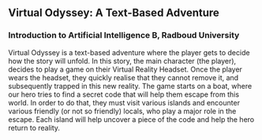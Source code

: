 ## Virtual Odyssey: A Text-Based Adventure
### Introduction to Artificial Intelligence B, Radboud University

Virtual Odyssey is a text-based adventure where the player gets to decide how the story will unfold. In this story, the main character (the player), decides to play a game on their Virtual Reality Headset. Once the player wears the headset, they quickly realise that they cannot remove it, and subsequently trapped in this new reality. The game starts on a boat, where our hero tries to find a secret code that will help them escape from this world. In order to do that, they must visit various islands and encounter various friendly (or not so friendly) locals, who play a major role in the escape. Each island will help uncover a piece of the code and help the hero return to reality.
